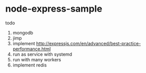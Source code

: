 # node-express-sample

todo
1. mongodb
2. jimp
3. implement http://expressjs.com/en/advanced/best-practice-performance.html
4. run as service with systemd
5. run with many workers
6. implement redis
